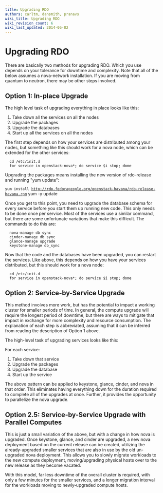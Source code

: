 ```yaml
---
title: Upgrading RDO
authors: carltm, dansmith, pranavs
wiki_title: Upgrading RDO
wiki_revision_count: 6
wiki_last_updated: 2014-06-02
---
```


# Upgrading RDO

There are basically two methods for upgrading RDO. Which you use depends on your tolerance for downtime and complexity. Note that all of the below assumes a nova-network installation. If you are moving from quantum to neutron, there may be other steps involved.

## Option 1: In-place Upgrade

The high level task of upgrading everything in place looks like this:

1.  Take down all the services on all the nodes
2.  Upgrade the packages
3.  Upgrade the databases
4.  Start up all the services on all the nodes

The first step depends on how your services are distributed among your nodes, but something like this should work for a nova node, which can be extended for the other services:

      cd /etc/init.d
      for service in openstack-nova*; do service $i stop; done

Upgrading the packages means installing the new version of rdo-release and running "yum update":

`yum install `[`http://rdo.fedorapeople.org/openstack-havana/rdo-release-havana.rpm`](http://rdo.fedorapeople.org/openstack-havana/rdo-release-havana.rpm)
      yum -y update

Once you get to this point, you need to upgrade the database schema for every service before you start them up running new code. This only needs to be done once per service. Most of the services use a similar command, but there are some unfortunate variations that make this difficult. The commands to do this are:

      nova-manage db sync
      cinder-manage db sync
      glance-manage upgrade
      keystone-manage db_sync

Now that the code and the databases have been upgraded, you can restart the services. Like above, this depends on how you have your services distributed, but this should work for a nova node:

      cd /etc/init.d
      for service in openstack-nova*; do service $i stop; done

## Option 2: Service-by-Service Upgrade

This method involves more work, but has the potential to impact a working cluster for smaller periods of time. In general, the compute upgrade will require the longest period of downtime, but there are ways to mitigate that impact in exchange for more complexity and resource consumption. The explanation of each step is abbreviated, assuming that it can be inferred from reading the description of Option 1 above.

The high-level task of upgrading services looks like this:

For each service:

1.  Take down that service
2.  Upgrade the packages
3.  Upgrade the database
4.  Start up the service

The above pattern can be applied to keystone, glance, cinder, and nova in that order. This eliminates having everything down for the duration required to complete all of the upgrades at once. Further, it provides the opportunity to parallelize the nova upgrade.

## Option 2.5: Service-by-Service Upgrade with Parallel Computes

This is just a small variation of the above, but with a change in how nova is upgraded. Once keystone, glance, and cinder are upgraded, a new nova deployment based on the current release can be created, utilizing the already-upgraded smaller services that are also in use by the old un-upgraded nova deployment. This allows you to slowly migrate workloads to the new compute deployment, moving/upgrading physical hosts over to the new release as they become vacated.

With this model, far less downtime of the overall cluster is required, with only a few minutes for the smaller services, and a longer migration interval for the workloads moving to newly-upgraded compute hosts.
